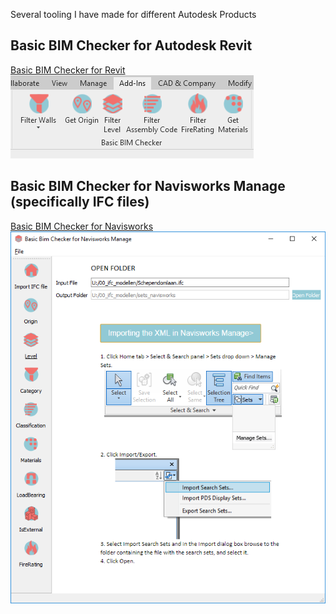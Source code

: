 Several tooling I have made for different Autodesk Products

##  Basic BIM Checker for Autodesk Revit
[Basic BIM Checker for Revit](https://github.com/C-Claus/Basic-BIM-Checker-for-Autodesk-Revit/blob/master/README.md)
![Revit Add-In](/images/Addln.png)

## Basic BIM Checker for Navisworks Manage (specifically IFC files)
[Basic BIM Checker for Navisworks](https://github.com/C-Claus/Basic-BIM-Checker-for-Autodesk-Navisworks-Manage/blob/master/README.md)
![Revit Add-In Navis](/images/basic_bim_checker_for_navisworks.png)
